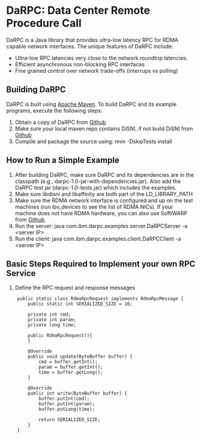 # DaRPC: Data Center Remote Procedure Call

DaRPC is a Java library that provides ultra-low latency RPC for RDMA capable network interfaces. 
The unique features of DaRPC include:

* Ultra-low RPC latencies very close to the network roundtrip latencies.
* Efficient asynchronous non-blocking RPC interfaces
* Fine grained control over network trade-offs (interrups vs polling)

## Building DaRPC

DaRPC is built using [Apache Maven](http://maven.apache.org/).
To build DaRPC and its example programs, execute the following steps:

1. Obtain a copy of DaRPC from [Github](https://github.com/zrlio/darpc)
2. Make sure your local maven repo contains DiSNI, if not build DiSNI from [Github](https://github.com/zrlio/disni)
2. Compile and package the source using: mvn -DskipTests install

## How to Run a Simple Example

1. After building DaRPC, make sure DaRPC and its dependencies are in the classpath (e.g., darpc-1.0-jar-with-dependencies.jar). Also add the DaRPC test jar (darpc-1.0-tests.jar) which includes the examples.
2. Make sure libdisni and libaffinity are both part of the LD_LIBRARY_PATH
3. Make sure the RDMA network interface is configured and up on the test machines (run ibv\_devices to see the list of RDMA NICs). If your machine does not have RDMA hardware, you can also use SoftiWARP from [Github](https://github.com/zrlio/softiwarp). 
4. Run the server\: java com.ibm.darpc.examples.server.DaRPCServer -a \<server IP\>
5. Run the client\: java com.ibm.darpc.examples.client.DaRPCClient -a \<server IP\> 

## Basic Steps Required to Implement your own RPC Service

1. Define the RPC request and response messages

```
	public static class RdmaRpcRequest implements RdmaRpcMessage {
		public static int SERIALIZED_SIZE = 16;
		
		private int cmd;
		private int param;
		private long time;
		
		public RdmaRpcRequest(){
		}

		@Override
		public void update(ByteBuffer buffer) {
			cmd = buffer.getInt();
			param = buffer.getInt();
			time = buffer.getLong();
		}

		@Override
		public int write(ByteBuffer buffer) {
			buffer.putInt(cmd);
			buffer.putInt(param);
			buffer.putLong(time);
			
			return SERIALIZED_SIZE;
		}
	}
```
	
